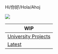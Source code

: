 Hi/你好/Hola/Ahoj

![](https://komarev.com/ghpvc/?username=velocitatem)


| WIP |
|--|
| [University Projects](https://github.com/stars/velocitatem/lists/university-projects) |
| [Latest](https://github.com/velocitatem?tab=repositories) |
